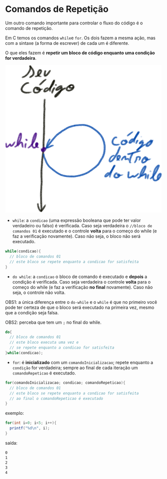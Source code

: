 # Comandos de Repetição

Um outro comando importante para controlar o fluxo do código é o comando de repetição.

Em C temos os comandos `while`e `for`. Os dois fazem a mesma ação, mas com a sintaxe (a forma de escrever) de cada um é diferente.

O que eles fazem é **repetir um bloco de código enquanto uma condição for verdadeira**.

![fluxo do if](while.PNG)


* `while`: a `condicao` (uma expressão booleana que pode ter valor verdadeiro ou falso) é verificada. Caso seja verdadeira o `//bloco de comandos 01` é executado e o controle **volta** para o começo do while (e faz a verificação novamente). Caso não seja, o bloco não será executado.
``` c
while(condicao){
  // bloco de comandos 01
  // este bloco se repete enquanto a condicao for satisfeita
}
```


* `do while`: a `condicao` o bloco de comando é executado e **depois** a condição é verificada. Caso seja verdadeira o controle **volta** para o começo do while (e faz a verificação **no final** novamente). Caso não seja, o controle não volta.

OBS1: a única diferença entre o `do-while` e o `while` é que no primeiro você pode ter certeza de que o bloco será executado na primeira vez, mesmo que a condição seja falsa.

OBS2: perceba que tem um `;` no final do while.

``` c
do{
  // bloco de comandos 01
  // este bloco executa uma vez e
  // se repete enquanto a condicao for satisfeita
}while(condicao);
```


* `for`: é **inicializado** com um `comandoInicializacao`; repete enquanto a `condição` for verdadeira; sempre ao final de cada iteração um `comandoRepeticao` é executado.

``` java
for(comandoInicializacao; condicao; comandoRepeticao){
  // bloco de comandos 01
  // este bloco se repete enquanto a condicao for satisfeita
  // ao final o comandoRepeticao é executado
}
```

exemplo:

``` java
for(int i=0; i<5; i++){
  printf("%d\n", i);
}
```
saída:
```
0
1
2
3
4
```
